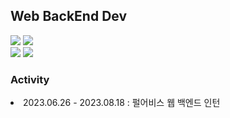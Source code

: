 

<!--
**UJ15/UJ15** is a ✨ _special_ ✨ repository because its `README.md` (this file) appears on your GitHub profile.

Here are some ideas to get you started:

- 🔭 I’m currently working on ...
- 🌱 I’m currently learning ...
- 👯 I’m looking to collaborate on ...
- 🤔 I’m looking for help with ...
- 💬 Ask me about ...
- 📫 How to reach me: ...
- 😄 Pronouns: ...
- ⚡ Fun fact: ...
-->

## Web BackEnd Dev

<div align=left>
<img src="https://img.shields.io/badge/java-007396?style=for-the-badge&logo=java&logoColor=white">
<img src="https://img.shields.io/badge/spring FrameWork-6DB33F?style=for-the-badge&logo=spring&logoColor=white">
<br>
  <img src="https://img.shields.io/badge/C sharp-239120?style=for-the-badge&logo=csharp&logoColor=white">
  <img src="https://img.shields.io/badge/.NET-512BD4?style=for-the-badge&logo=dotnet&logoColor=white">
</div>

<div align=left>
  <h3>Activity</h3>
  <li>2023.06.26 - 2023.08.18 : 펄어비스 웹 백엔드 인턴</li>
</div>
